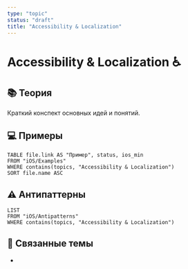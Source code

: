```yaml
---
type: "topic"
status: "draft"
title: "Accessibility & Localization"
---
```


# Accessibility & Localization ♿️

## 📚 Теория
Краткий конспект основных идей и понятий.

## 💻 Примеры
```dataview
TABLE file.link AS "Пример", status, ios_min
FROM "iOS/Examples"
WHERE contains(topics, "Accessibility & Localization")
SORT file.name ASC
```

## ⚠️ Антипаттерны
```dataview
LIST
FROM "iOS/Antipatterns"
WHERE contains(topics, "Accessibility & Localization")
```

## 🔗 Связанные темы
- 
